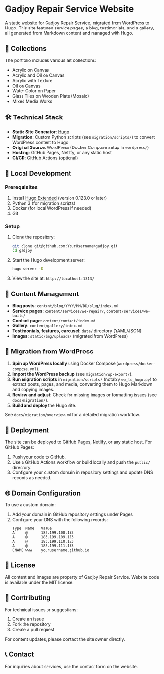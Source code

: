 # Gadjoy Repair Service Website

A static website for Gadjoy Repair Service, migrated from WordPress to Hugo. This site features service pages, a blog, testimonials, and a gallery, all generated from Markdown content and managed with Hugo.

## 🎨 Collections

The portfolio includes various art collections:
- Acrylic on Canvas
- Acrylic and Oil on Canvas
- Acrylic with Texture
- Oil on Canvas
- Water Color on Paper
- Glass Tiles on Wooden Plate (Mosaic)
- Mixed Media Works

## 🛠 Technical Stack

- **Static Site Generator**: [Hugo](https://gohugo.io/)
- **Migration**: Custom Python scripts (see `migration/scripts/`) to convert WordPress content to Hugo
- **Original Source**: WordPress (Docker Compose setup in `wordpress/`)
- **Hosting**: GitHub Pages, Netlify, or any static host
- **CI/CD**: GitHub Actions (optional)

## 🚀 Local Development

### Prerequisites

1. Install [Hugo Extended](https://gohugo.io/installation/) (version 0.123.0 or later)
2. Python 3 (for migration scripts)
3. Docker (for local WordPress if needed)
4. Git

### Setup

1. Clone the repository:
   ```bash
   git clone git@github.com:YourUsername/gadjoy.git
   cd gadjoy
   ```
2. Start the Hugo development server:
   ```bash
   hugo server -D
   ```
3. View the site at: `http://localhost:1313/`

## 📝 Content Management

- **Blog posts**: `content/blog/YYYY/MM/DD/slug/index.md`
- **Service pages**: `content/services/we-repair/`, `content/services/we-build/`
- **Contact page**: `content/contact/index.md`
- **Gallery**: `content/gallery/index.md`
- **Testimonials, features, carousel**: `data/` directory (YAML/JSON)
- **Images**: `static/img/uploads/` (migrated from WordPress)

## 🔄 Migration from WordPress

1. **Spin up WordPress locally** using Docker Compose (`wordpress/docker-compose.yml`).
2. **Import the WordPress backup** (see `migration/wp-export/`).
3. **Run migration scripts** in `migration/scripts/` (notably `wp_to_hugo.py`) to extract posts, pages, and media, converting them to Hugo Markdown and copying images.
4. **Review and adjust**: Check for missing images or formatting issues (see `docs/migration/`).
5. **Build and deploy** the Hugo site.

See `docs/migration/overview.md` for a detailed migration workflow.

## 🔄 Deployment

The site can be deployed to GitHub Pages, Netlify, or any static host. For GitHub Pages:

1. Push your code to GitHub.
2. Use a GitHub Actions workflow or build locally and push the `public/` directory.
3. Configure your custom domain in repository settings and update DNS records as needed.

## 🌐 Domain Configuration

To use a custom domain:
1. Add your domain in GitHub repository settings under Pages
2. Configure your DNS with the following records:
   ```
   Type  Name   Value
   A     @      185.199.108.153
   A     @      185.199.109.153
   A     @      185.199.110.153
   A     @      185.199.111.153
   CNAME www    yourusername.github.io
   ```

## 📄 License

All content and images are property of Gadjoy Repair Service. Website code is available under the MIT license.

## 🤝 Contributing

For technical issues or suggestions:
1. Create an issue
2. Fork the repository
3. Create a pull request

For content updates, please contact the site owner directly.

## 📞 Contact

For inquiries about services, use the contact form on the website.
